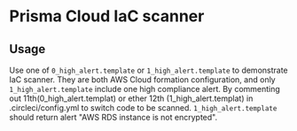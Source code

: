 # Prisma Cloud IaC scanner

## Usage

Use one of `0_high_alert.template` or `1_high_alert.template` to demonstrate IaC scanner.
They are both AWS Cloud formation configuration, and only `1_high_alert.template` include one high compliance alert.
By commenting out 11th(0_high_alert.templat) or ether 12th (1_high_alert.templat) in .circleci/config.yml to switch code to be scanned.
`1_high_alert.template` should return alert "AWS RDS instance is not encrypted".
